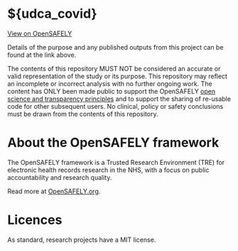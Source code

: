 # ${udca_covid}

[View on OpenSAFELY]([https://jobs.opensafely.org/repo/https%253A%252F%252Fgithub.com%252F${GITHUB_REPOSITORY_OWNER}%252F${GITHUB_REPOSITORY_NAME}](https://jobs.opensafely.org/association-between-ursodeoxycholic-acid-and-covid-19-outcomes/udca-covid/))

Details of the purpose and any published outputs from this project can be found at the link above.

The contents of this repository MUST NOT be considered an accurate or valid representation of the study or its purpose. 
This repository may reflect an incomplete or incorrect analysis with no further ongoing work.
The content has ONLY been made public to support the OpenSAFELY [open science and transparency principles](https://www.opensafely.org/about/#contributing-to-best-practice-around-open-science) and to support the sharing of re-usable code for other subsequent users.
No clinical, policy or safety conclusions must be drawn from the contents of this repository.

# About the OpenSAFELY framework

The OpenSAFELY framework is a Trusted Research Environment (TRE) for electronic
health records research in the NHS, with a focus on public accountability and
research quality.

Read more at [OpenSAFELY.org](https://opensafely.org).

# Licences
As standard, research projects have a MIT license. 
